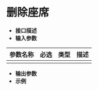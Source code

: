 # 删除座席

* **接口描述**
* **输入参数**

| 参数名称 | 必选 | 类型 | 描述 |
| :--- | :--- | :--- | :--- |
|  |  |  |  |

* **输出参数**
* **示例**

